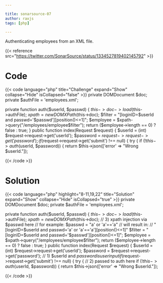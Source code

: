 ```yaml
---

title: sonarsource-07
author: raxjs
tags: [php]

---
```


Authenticating employees from an XML file.

<!--more-->
{{< reference src="https://twitter.com/SonarSource/status/1334527819402145792" >}}

# Code
{{< code language="php"  title="Challenge" expand="Show" collapse="Hide" isCollapsed="false" >}}
private DOMDocument $doc;
private $authFile = 'employees.xml';

private function auth($userId, $passwd) {
    $this->doc->load($this->authFile);
    $xpath = new DOMXPath($this->doc);
    $filter = "[loginID=$userId and passwd='$passwd'][position()<=1]";
    $employee = $xpath->query("/employees/employee$filter");
    return ($employee->length == 0) ? false : true;
}
public function index(Request $request) {
    $userId = (int) $request->request->get('userId');
    $password = $request->request->get('password');
    if ($request->request->get('submit') !== null) {
	try {
	    if (!$this->auth($userId, $password)) {
		return $this->json(['error' => "Wrong $userId."]);

{{< /code >}}

# Solution
{{< code language="php" highlight="8-11,19,22" title="Solution" expand="Show" collapse="Hide" isCollapsed="true" >}}
private DOMDocument $doc;
private $authFile = 'employees.xml';

private function auth($userId, $passwd) {
    $this->doc->load($this->authFile);
    $xpath = new DOMXPath($this->doc);
    // 3) xpath injection via $passwd here
    //    for example: $passwd = "a' or 'a'=='a"
    //    will result in:
    //    "[loginID=$userId and passwd='a' or 'a'=='a'][position()<=1]"
    $filter = "[loginID=$userId and passwd='$passwd'][position()<=1]";
    $employee = $xpath->query("/employees/employee$filter");
    return ($employee->length == 0) ? false : true;
}
public function index(Request $request) {
    $userId = (int) $request->request->get('userId');
    $password = $request->request->get('password');
    // 1) $userId and $password is user input
    if ($request->request->get('submit') !== null) {
	try {
        // 2) passed to auth here
	    if (!$this->auth($userId, $password)) {
		return $this->json(['error' => "Wrong $userId."]);


{{< /code >}}
